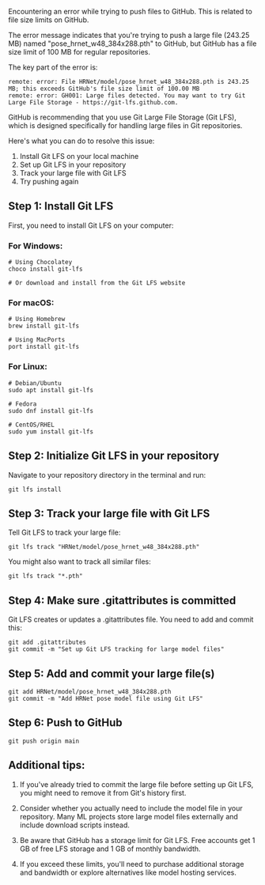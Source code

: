 Encountering an error while trying to push files to GitHub. This is related to file size limits on GitHub.

The error message indicates that you're trying to push a large file (243.25 MB) named "pose_hrnet_w48_384x288.pth" to GitHub, but GitHub has a file size limit of 100 MB for regular repositories.

The key part of the error is:

```
remote: error: File HRNet/model/pose_hrnet_w48_384x288.pth is 243.25 MB; this exceeds GitHub's file size limit of 100.00 MB
remote: error: GH001: Large files detected. You may want to try Git Large File Storage - https://git-lfs.github.com.
```

GitHub is recommending that you use Git Large File Storage (Git LFS), which is designed specifically for handling large files in Git repositories.

Here's what you can do to resolve this issue:

1.  Install Git LFS on your local machine
2.  Set up Git LFS in your repository
3.  Track your large file with Git LFS
4.  Try pushing again


## Step 1: Install Git LFS

First, you need to install Git LFS on your computer:

### For Windows:
```
# Using Chocolatey
choco install git-lfs

# Or download and install from the Git LFS website
```

### For macOS:
```
# Using Homebrew
brew install git-lfs

# Using MacPorts
port install git-lfs
```

### For Linux:
```
# Debian/Ubuntu
sudo apt install git-lfs

# Fedora
sudo dnf install git-lfs

# CentOS/RHEL
sudo yum install git-lfs
```

## Step 2: Initialize Git LFS in your repository

Navigate to your repository directory in the terminal and run:
```
git lfs install
```

## Step 3: Track your large file with Git LFS

Tell Git LFS to track your large file:
```
git lfs track "HRNet/model/pose_hrnet_w48_384x288.pth"
```

You might also want to track all similar files:
```
git lfs track "*.pth"
```

## Step 4: Make sure .gitattributes is committed

Git LFS creates or updates a .gitattributes file. You need to add and commit this:
```
git add .gitattributes
git commit -m "Set up Git LFS tracking for large model files"
```

## Step 5: Add and commit your large file(s)

```
git add HRNet/model/pose_hrnet_w48_384x288.pth
git commit -m "Add HRNet pose model file using Git LFS"
```

## Step 6: Push to GitHub

```
git push origin main
```

## Additional tips:

1. If you've already tried to commit the large file before setting up Git LFS, you might need to remove it from Git's history first.

2. Consider whether you actually need to include the model file in your repository. Many ML projects store large model files externally and include download scripts instead.

3. Be aware that GitHub has a storage limit for Git LFS. Free accounts get 1 GB of free LFS storage and 1 GB of monthly bandwidth.

4. If you exceed these limits, you'll need to purchase additional storage and bandwidth or explore alternatives like model hosting services.


